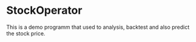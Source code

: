 # StockOperator
This is a demo programm that used to analysis, backtest and also predict the stock price.
